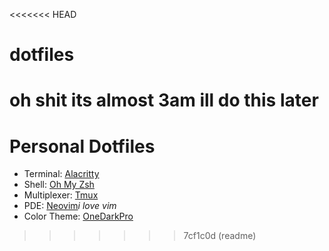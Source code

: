 <<<<<<< HEAD
# dotfiles
oh shit its almost 3am ill do this later
=======
# Personal Dotfiles

- Terminal: [Alacritty](https://github.com/alacritty/alacritty)
- Shell: [Oh My Zsh](https://github.com/ohmyzsh/ohmyzsh)
- Multiplexer: [Tmux](https://github.com/tmux/tmux)
- PDE: [Neovim](https://github.com/neovim/neovim)*i love vim*
- Color Theme: [OneDarkPro](https://github.com/olimorris/onedarkpro.nvim) 





>>>>>>> 7cf1c0d (readme)
